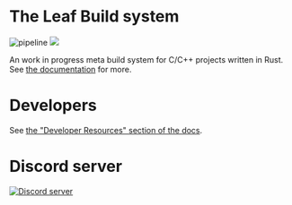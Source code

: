 # The Leaf Build system

![pipeline](https://github.com/leafbuild/leafbuild/workflows/rust/badge.svg)
![](https://tokei.rs/b1/github/leafbuild/leafbuild?category=code)

An work in progress meta build system for C/C++ projects written in Rust.
See [the documentation](https://leafbuild.github.io/) for more.

# Developers
See [the "Developer Resources" section of the docs](https://leafbuild.github.io/docs/dev/setup.html).

# Discord server
[![Discord server](https://discord.com/api/guilds/736172943759114250/embed.png?style=banner3)](https://discord.gg/KF45NYK)